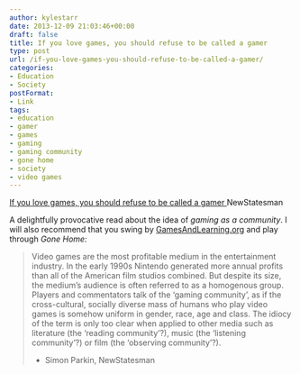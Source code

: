 ```yaml
---
author: kylestarr
date: 2013-12-09 21:03:46+00:00
draft: false
title: If you love games, you should refuse to be called a gamer
type: post
url: /if-you-love-games-you-should-refuse-to-be-called-a-gamer/
categories:
- Education
- Society
postFormat:
- Link
tags:
- education
- gamer
- games
- gaming
- gaming community
- gone home
- society
- video games
---
```


[If you love games, you should refuse to be called a gamer
](http://www.newstatesman.com/if-you-love-games-you-are-not-a-gamer)NewStatesman

A delightfully provocative read about the idea of _gaming as a community_. I will also recommend that you swing by [GamesAndLearning.org](http://www.gamesandlearning.org) and play through _Gone Home:_


<blockquote>Video games are the most profitable medium in the entertainment industry. In the early 1990s Nintendo generated more annual profits than all of the American film studios combined. But despite its size, the medium’s audience is often referred to as a homogenous group. Players and commentators talk of the ‘gaming community’, as if the cross-cultural, socially diverse mass of humans who play video games is somehow uniform in gender, race, age and class. The idiocy of the term is only too clear when applied to other media such as literature (the ‘reading community’?), music (the ‘listening community’?) or film (the ‘observing community’?).

- Simon Parkin, NewStatesman</blockquote>

